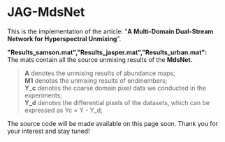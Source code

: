 # JAG-MdsNet
This is the implementation of the article: "**A Multi-Domain Dual-Stream Network for Hyperspectral Unmixing**".  
 
**"Results_samson.mat","Results_jasper.mat","Results_urban.mat":**  
The mats contain all the source unmixing results of the **MdsNet**. 
   >**A** denotes the unmixing results of abundance maps;  
    **M1** denotes the unmixing results of endmembers;  
    **Y_c** denotes the coarse domain pixel data we conducted in the experiments;  
    **Y_d** denotes the differential pixels of the datasets, which can be expressed as Yc = Y - Y_d;  

The source code will be made available on this page soon. Thank you for your interest and stay tuned!
